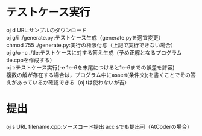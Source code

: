 # テストケース実行
oj d URL:サンプルのダウンロード    
oj g/i ./generate.py:テストケース生成（generate.pyを適宜変更）   
chmod 755 ./generate.py:実行の権限付与（上記で実行できない場合）    
oj g/o -c ./tle:テストケースに対する答え生成（予め正解となるプログラムtle.cppを作成する）    
oj t:テストケース実行(-e 1e-6を末尾につけると1e-6までの誤差を許容)  
複数の解が存在する場合は，プログラム中にassert(条件文);を書くことでその答えがあっているか確認できる（oj tは使わないが吉）    
# 提出
oj s URL filename.cpp:ソースコード提出
acc sでも提出可（AtCoderの場合）    
